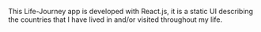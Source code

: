 This Life-Journey app is developed with React.js, it is a static UI describing the countries that I have lived in and/or visited throughout my life.
